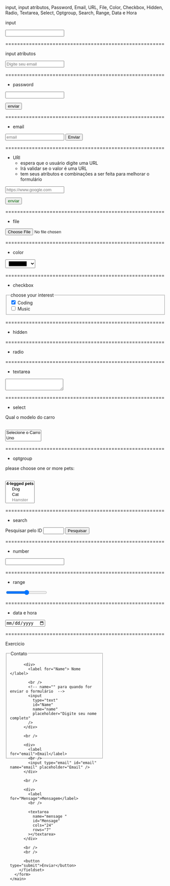 input, input atributos, Password, Email, URL, File, Color, Checkbox,
Hidden, Radio, Textarea, Select, Optgroup, Search,
Range, Data e Hora

input

<!--

<input>

- Um dos mais usados em formulários
- Aceita os mais diversos tipo de dados
- Um dos mais poderosos e complexos
- Elevado número de combinações

Atributos

- Type ==> date, email, file, password...
- name

-->

<input type="password" />

======================================================

input atributos

<!--

   <input> Atributos comuns

     - autocomplete // vai buscar no navegador algum tipo de dado usado recente e completar para mim.

     - autofocus //  só usa um por página

     - disables // vai desabilitar um campo para mim

     - readonly // é semelhante ao disabled, só muda o aspecto dele (quase todos)

     - value // vai colocar algum valor para mim

     - form // serve para linkar o input com algum formulário  (quase todos)

     - name //

     - required // significa que é obrigatório, tem que colocar valores (quase todos)

     - placeholder // vai servir para campos específicos, campo de :(password, search, tel, text, url) (quase todos)

     <form id="meu-form"></form>

     <input name="email" type="text" form="meu-form" />

 -->

<input type="email" placeholder="Digite seu email" />

======================================================

- password

<!--

  <input type="password" />

- coloca uma senha de maneira segura
- Esconde o que está sendo digitado no
campo
- o estilo da apresentação do campo, depende do User Agent

# Atributos

- minlength / maxlength
   * O número mínimo e/ou máximo de caracteres para este campo

- size
   * o número aceitável de caracteres que esse campo deverá conter

 pattern
    * Expressão regular para validar o que está sendo digitado no campo

    * Altamente recomendado o uso de um padrão de segurança alta de senhas

    * exemplos: queremos que a senha contenha caracteres hexadecimais com o limite de no mínimo 4 e no maxímo 8 caracteres
         * pattern="[0-9a-fA-F] {4,8}"

- placeholder
    * Mostra um exemplo de texto a ser digitado no campo

    - readonly / disabled
         * Atributo booleano indicando se o campo está habilitado ou não

- required
    * o campo será obrigatório

    - inputmode
       * poderá alterar o uso do teclado em smartphones
       * exemplo: queremos que o cliente só adicione números
          * inputmode="numeric"

- autocomplete:
     * on: permite a sugestão de: new-password ou current-password
     * off: desabilita a opção de autocompletar
     *  new-password: o navegador poderá sugerir uma nova senha

-->

<form action="">
  <input type="text" required />

<button type="submit">enviar</button>

</form>

======================================================

- email

<!--
 <input type="email" />

- Espera que o usuário digite um email
- Irá validar se o valor digitado é um email


# Atributos

- placeholder
- readonly / disabled

tem  varios outros atributos  para ser usado
* pesquisar no MDN-->

<form action="">
  <input type="email" placeholder="email" readonly />
  <button>Enviar</button>
</form>

======================================================

- URl
  - espera que o usuário digite uma URL
  - Irá validar se o valor é uma URL
  - tem seus atributos e combinações a ser feita para melhorar o formulário

<form action="">
  <input
    type="url"
    placeholder="https://www.google.com"
    title="Somente dominios .com.br"
  />

<button style="color: darkgreen">enviar</button>

</form>

======================================================

- file

<!-- <input type="file" />

- Usuário poderá escolher um ou mais arquivo para enviar no formulário

# Atributos

- Value
contém o arquivo a ser enviado

- accept
   - Descreve que tipo de arquivos a ser aceito
   - exemplo: .doc, .docx, .pdf, audio*/ image/png, .png

   - e outros a serem estudado no MDN

   # Envio do arquivo
     - Para envio do arquivo o formulário deverá utilizar o método POST e o atributo enctype como "multpart"/form-data
    // Somente quando for usar o input tipo file

  -->

<form action="" method="POST" enctype="multipart/form-data">
  <input type="file" />
</form>

======================================================

- color

<!-- <input type="color">

- É uma interface para selecionar cor
- Color picker

# Atributos

- Value: RGB
  - Se é inválido, o preto será exibido

  - list
    * o id de uma tag <datalist>/ que está no mesmo documento

    * <datalist> irá conter uma lista de valores pŕe definidos

    * Os valores do <datalist>

    -->

<datalist id="colordata">
  <option></option>
  <option></option>
</datalist>

<input type="color" list="colorsdata" />

======================================================

- checkbox

<!--

  <input type="checkbox" />

- Caixas  que podem ser marcadas
- Seleciona um valor para ser enviado
- Se não selecionado não será enviado

 # Atributos

 - Globais
 - Value
   * valor que aquele campo contém
   * se não estiver presente, o padrão é 'on'

  - checked // é uma atributo booleano
    * para deixar o campo marcado por padrão

    <label for="subcribe">Receber notificões</label>

    <input type="checkbox" name="subscribe" id="subscribe" />

  -->

<fieldset>
  <legend>choose your interest</legend>

  <div>
    <input type="checkbox" id="Coding" name="interest" value="Coding" checked />
    <label for="Coding">Coding</label>
  </div>

  <div>
    <input type="checkbox" id="Music" name="interest" value="Music" />
    <label for="Music">Music</label>
  </div>
</fieldset>

======================================================

- hidden

<!-- <input
  type="hidden"
  id="timestamp"
  name="timestamp"
  value="1698
4964189"
/>
 - invisivél ao usuário
 - será enviado com o formulário
 - não receberá foco
 - leitores de tela não percebem esse campo  -->

<input type="hidden" value="">

======================================================

- radio

<!-- <input type="radio">

- Projetado para selecionar uma única opção de um grupo de opções

Atributos essenciais

- checked
- value
 -->

======================================================

- textarea

<!-- <textarea>

  - permite digitar mais de uma linha
  - útil para textos grandes

   Atributos
     - id
     - name
     - rows e cols // para definir o tamanho do textarea.
     - maxlength e minlength // vai definir o tamanho do texto.
     - wrap // significa que o texto está se embrulhando dentro da caixa...  o padrão é wrap="soft" e tem o qrap="hard"

     ** outros comuns ao input
        - autocomplete, autofocus, disabled, placeholder,
        readonly, form, required -->

<textarea></textarea>

======================================================

- select

<!-- <select></select>

- controle que fornece um menu de opoções

<option></option>
- Contém as opções a serem selecionadas
- Atributos necessários
   - value

   Atributos unicos
   - multiple
     habilita múltiplas opções

   - size
     Quando opções visíveis -->

<label for="carselect">Qual o modelo do carro</label>

<br />

<select name="carmodel" id="carselect" multiple size="2">
  <option value="">Selecione o Carro</option>
  <option value="Fiat">Uno</option>
  <option value="Fiat">Toro</option>
  <option value="Volkswagen">Gol G6</option>
</select>

======================================================

- optgroup

<!--
  <optgroup></optgroup>

- vai funcionar dentro de um select, pois vai fazer um agrupamento dos options

 -->

<label for="">please choose one or more pets:</label>

<br />

<select name="Pets" multiple size="4">
  <optgroup label="4-legged pets">
    <option value="dog">Dog</option>
    <option value="cat">Cat</option>
    <option value="hamster" disabled>Hamster</option>
  </optgroup>
  <optgroup label="Flying pets">
    <option value="parrot">Parrot</option>
    <option value="macaw">Macaw</option>
    <option value="albatross">Albatross</option>
  </optgroup>
</select>

======================================================

- search

<!-- <input type="search">

  - Para campos de busca
  - È igual ao campo do tipo 'text' mas poderá ser um pouco diferente dependendo do user agent

  # Atributos
    - list/ <datalist>
    - pattern
    - aria-label  // quando não temos o label, ele vai servir como uma opção... ambos serve para acessebilidade

    <datalist id="searchterms">
      <option>Mac</option>
      <option>win</option>
      <option>Linux</option>
    </datalist>

    <form action="">
      <input
        type="search"
        name="q"
        list="searchterms"
        placeholder="Digite seu termo de busca"
        size="27"
        aria-label="Campo de Pesquisa: Digite seu termo de busca"
      />

      <button>Pesquisa</button>
    </form>

     -->

<form action="">
  <label for="">Pesquisar pelo ID</label>
  <input
    type="search"
    name="id"
    size="5"
    pattern="[0--9] {2}"
    title="Digite o Número do ID: 99"
  />
  <button>Pesquisar</button>
</form>

======================================================

- number

<!-- <input type="number">

- Entrada de número

Atributos
  - min / max // vai definir o mínimo e o máximo de número a ser trabalhado
  - step // é para pular o número de 1 em 1 ou 100 em 100 step="100"

   também aceita outros atributos normais
   -->

<input type="number" step="30" />

======================================================

- range

<!-- <input type="range">

- Controle para selecionar um valor númerico
- Slider ou dial Control

Atributos
  - min / max
  - step -->

<input type="range" min="1" max="100" step="5" />

======================================================

- data e hora

<!-- Outros campos
 ( Mas ainda não tem ótimo suporte )

   olhar em https://caniuse.com

   em alguns brouser não funciona

   type
       date, datetime-local, month, time, week
    -->

<input type="date" />

======================================================

Exercicio

<!DOCTYPE html>
<html lang="en">
  <head>
    <meta charset="UTF-8" />
    <meta http-equiv="X-UA-Compatible" content="IE=edge" />
    <meta name="viewport" content="width=device-width, initial-scale=1.0" />
    <title>Document</title>
  </head>
  <body>
    <main>
      <form action="" method="POST">
        <fieldset style="width: 280px; height: 320px">
          <legend>Contato</legend>

          <div>
            <label for="Name"> Nome </label>

            <br />
            <!-- name="" para quando for enviar o formulário  -->
            <input
              type="text"
              id="Name"
              name="name"
              placeholder="Digite seu nome completo"
            />
          </div>

          <br />

          <div>
            <label for="email">Email</label>
            <br />
            <input type="email" id="email" name="email" placeholder="Email" />
          </div>

          <br />

          <div>
            <label for="Mensage">Mensagem</label>
            <br />

            <textarea
              name="mensage "
              id="Mensage"
              cols="24"
              rows="7"
            ></textarea>
          </div>

          <br />
          <br />

          <button type="submit">Enviar</button>
        </fieldset>
      </form>
    </main>

  </body>
</html>
